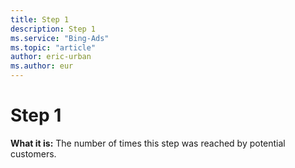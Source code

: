 ```yaml
---
title: Step 1
description: Step 1
ms.service: "Bing-Ads"
ms.topic: "article"
author: eric-urban
ms.author: eur
---
```


# Step 1

**What it is:**    The number of times this step was reached by potential customers.


